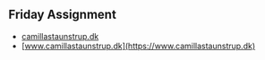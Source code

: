 ## Friday Assignment

* [camillastaunstrup.dk](https://camillastaunstrup.dk)  
* [www.camillastaunstrup.dk](https://www.camillastaunstrup.dk)  

